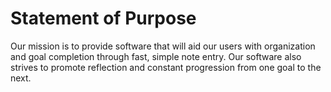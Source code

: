 # Statement of Purpose

Our mission is to provide software that will aid our users with organization and goal completion through fast, simple note entry. Our software also strives to promote reflection and constant progression from one goal to the next. 
